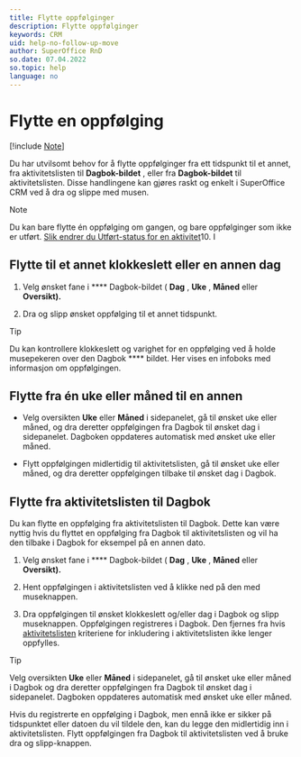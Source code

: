```yaml
---
title: Flytte oppfølginger
description: Flytte oppfølginger
keywords: CRM
uid: help-no-follow-up-move
author: SuperOffice RnD
so.date: 07.04.2022
so.topic: help
language: no
---
```


# Flytte en oppfølging

[!include [Note](includes/note-edit-followup.md)]

Du har utvilsomt behov for å flytte oppfølginger fra ett tidspunkt til et annet, fra aktivitetslisten til **Dagbok-bildet** , eller fra **Dagbok-bildet** til aktivitetslisten. Disse handlingene kan gjøres raskt og enkelt i SuperOffice CRM ved å dra og slippe med musen.

> [!NOTE]
> Du kan bare flytte én oppfølging om gangen, og bare oppfølginger som ikke er utført. [Slik endrer du Utført-status for en aktivitet][1]10. I

## Flytte til et annet klokkeslett eller en annen dag

1. Velg ønsket fane i **** Dagbok-bildet ( **Dag** , **Uke** , **Måned** eller **Oversikt).** 

2. Dra og slipp ønsket oppfølging til et annet tidspunkt.

> [!TIP]
> Du kan kontrollere klokkeslett og varighet for en oppfølging ved å holde musepekeren over den Dagbok **** bildet. Her vises en infoboks med informasjon om oppfølgingen.

## Flytte fra én uke eller måned til en annen

* Velg oversikten **Uke** eller **Måned** i sidepanelet, gå til ønsket uke eller måned, og dra deretter oppfølgingen fra Dagbok til ønsket dag i sidepanelet. Dagboken oppdateres automatisk med ønsket uke eller måned.

* Flytt oppfølgingen midlertidig til aktivitetslisten, gå til ønsket uke eller måned, og dra deretter oppfølgingen tilbake til ønsket dag i Dagbok.

## Flytte fra aktivitetslisten til Dagbok

Du kan flytte en oppfølging fra aktivitetslisten til Dagbok. Dette kan være nyttig hvis du flyttet en oppfølging fra Dagbok til aktivitetslisten og vil ha den tilbake i Dagbok for eksempel på en annen dato.

1. Velg ønsket fane i **** Dagbok-bildet ( **Dag** , **Uke** , **Måned** eller **Oversikt).** 

2. Hent oppfølgingen i aktivitetslisten ved å klikke ned på den med museknappen.

3. Dra oppfølgingen til ønsket klokkeslett og/eller dag i Dagbok og slipp museknappen. Oppfølgingen registreres i Dagbok. Den fjernes fra hvis [aktivitetslisten][2] kriteriene for inkludering i aktivitetslisten ikke lenger oppfylles.

> [!TIP]
> Velg oversikten **Uke** eller **Måned** i sidepanelet, gå til ønsket uke eller måned i Dagbok og dra deretter oppfølgingen fra Dagbok til ønsket dag i sidepanelet. Dagboken oppdateres automatisk med ønsket uke eller måned.

Hvis du registrerte en oppfølging i Dagbok, men ennå ikke er sikker på tidspunktet eller datoen du vil tildele den, kan du legge den midlertidig inn i aktivitetslisten. Flytt oppfølgingen fra Dagbok til aktivitetslisten ved å bruke dra og slipp-knappen.

<!-- Referenced links -->
[1]: change-completed-status.md
[2]: screen/activities-tab.md

<!-- Referenced images -->
